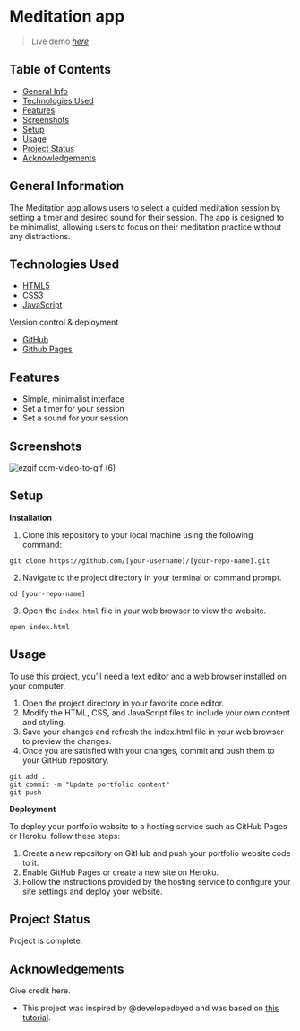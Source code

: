 # Meditation app
> Live demo [_here_](https://saidam90.github.io/meditation-app/)

## Table of Contents
* [General Info](#general-information)
* [Technologies Used](#technologies-used)
* [Features](#features)
* [Screenshots](#screenshots)
* [Setup](#setup)
* [Usage](#usage)
* [Project Status](#project-status)
* [Acknowledgements](#acknowledgements)


## General Information

The Meditation app allows users to select a guided meditation session by setting a timer and desired sound for their session. 
The app is designed to be minimalist, allowing users to focus on their meditation practice without any distractions.


## Technologies Used
- [HTML5](https://developer.mozilla.org/en-US/docs/Glossary/HTML5)
- [CSS3](https://developer.mozilla.org/en-US/docs/Web/CSS)
- [JavaScript](https://www.javascript.com/)

Version control & deployment

- [GitHub](https://github.com/saidam90)
- [Github Pages](https://saidam90.github.io/meditation-app/)


## Features
- Simple, minimalist interface
- Set a timer for your session
- Set a sound for your session 


## Screenshots

![ezgif com-video-to-gif (6)](https://user-images.githubusercontent.com/74564476/226169597-265ac9dc-156d-4dbe-86d4-f69eaafd11ef.gif)

## Setup

**Installation**

1. Clone this repository to your local machine using the following command:
```
git clone https://github.com/[your-username]/[your-repo-name].git
```
2. Navigate to the project directory in your terminal or command prompt.
```
cd [your-repo-name]
```
3. Open the `index.html` file in your web browser to view the website.
```
open index.html
```


## Usage
To use this project, you'll need a text editor and a web browser installed on your computer. 

1. Open the project directory in your favorite code editor.
2. Modify the HTML, CSS, and JavaScript files to include your own content and styling.
3. Save your changes and refresh the index.html file in your web browser to preview the changes.
4. Once you are satisfied with your changes, commit and push them to your GitHub repository.

```
git add .
git commit -m "Update portfolio content"
git push
```

**Deployment**

To deploy your portfolio website to a hosting service such as GitHub Pages or Heroku, follow these steps:

1. Create a new repository on GitHub and push your portfolio website code to it.
2. Enable GitHub Pages or create a new site on Heroku.
3. Follow the instructions provided by the hosting service to configure your site settings and deploy your website.


## Project Status
Project is complete.


## Acknowledgements
Give credit here.
- This project was inspired by @developedbyed and was based on [this tutorial](https://www.youtube.com/watch?v=oMBXdZzYqEk).
